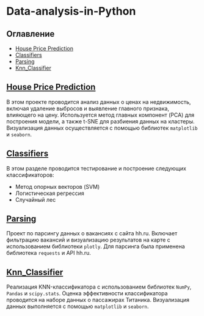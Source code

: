 # Data-analysis-in-Python

## Оглавление
- [House Price Prediction](#house-price-prediction)
- [Classifiers](#classifiers)
- [Parsing](#parsing)
- [Knn_Classifier](#knn_classifier)

## [House Price Prediction](https://github.com/TipoYmnik/Data-analysis-in-Python.-/blob/main/house_price_prediction.ipynb) <a name="house-price-prediction"></a>

В этом проекте проводится анализ данных о ценах на недвижимость, включая удаление выбросов и выявление главного признака, влияющего на цену. Используется метод главных компонент (PCA) для построения модели, а также t-SNE для разбиения данных на кластеры. Визуализация данных осуществляется с помощью библиотек `matplotlib` и `seaborn`.

## [Classifiers](https://colab.research.google.com/github/TipoYmnik/Data-analysis-in-Python.-/blob/main/parsing.ipynb) <a name="classifiers"></a>

В этом разделе проводится тестирование и построение следующих классификаторов:
- Метод опорных векторов (SVM)
- Логистическая регрессия
- Случайный лес

## [Parsing](https://github.com/TipoYmnik/Data-analysis-in-Python.-/blob/main/parsing.ipynb) <a name="parsing"></a>

Проект по парсингу данных о вакансиях с сайта hh.ru. Включает фильтрацию вакансий и визуализацию результатов на карте с использованием библиотеки `plotly`. Для парсинга была применена библиотека `requests` и API hh.ru.

## [Knn_Classifier](https://github.com/TipoYmnik/Data-analysis-in-Python.-/blob/main/knn_Classifier.ipynb) <a name="knn_classifier"></a>

Реализация KNN-классификатора с использованием библиотек `NumPy`, `Pandas` и `scipy.stats`. Оценка эффективности классификатора проводится на наборе данных о пассажирах Титаника. Визуализация данных выполняется с помощью `matplotlib` и `seaborn`.
